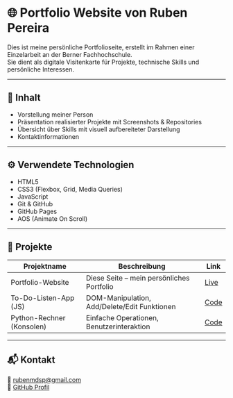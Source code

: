 # 🌐 Portfolio Website von Ruben Pereira

Dies ist meine persönliche Portfolioseite, erstellt im Rahmen einer Einzelarbeit an der Berner Fachhochschule.  
Sie dient als digitale Visitenkarte für Projekte, technische Skills und persönliche Interessen.

---

## 📌 Inhalt

- Vorstellung meiner Person
- Präsentation realisierter Projekte mit Screenshots & Repositories
- Übersicht über Skills mit visuell aufbereiteter Darstellung
- Kontaktinformationen

---

## ⚙️ Verwendete Technologien

- HTML5
- CSS3 (Flexbox, Grid, Media Queries)
- JavaScript
- Git & GitHub
- GitHub Pages
- AOS (Animate On Scroll)

---

## 📂 Projekte

| Projektname                | Beschreibung                                          | Link                        |
|---------------------------|--------------------------------------------------------|-----------------------------|
| Portfolio-Website         | Diese Seite – mein persönliches Portfolio              | [Live](https://rubenmdsp.github.io/portfolio-page) |
| To-Do-Listen-App (JS)     | DOM-Manipulation, Add/Delete/Edit Funktionen           | [Code](https://github.com/rubenmdsp/todo-app)      |
| Python-Rechner (Konsolen) | Einfache Operationen, Benutzerinteraktion              | [Code](https://github.com/rubenmdsp/python-rechner)|

---

## 📬 Kontakt

📧 [rubenmdsp@gmail.com](mailto:rubenmdsp@gmail.com)  
🔗 [GitHub Profil](https://github.com/rubenmdsp)

